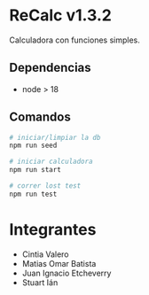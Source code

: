 # ReCalc v1.3.2

Calculadora con funciones simples.

## Dependencias

- node > 18

## Comandos

```bash
# iniciar/limpiar la db
npm run seed

# iniciar calculadora
npm run start

# correr lost test
npm run test
```

# Integrantes
- Cintia Valero
- Matias Omar Batista
- Juan Ignacio Etcheverry
- Stuart Ián
